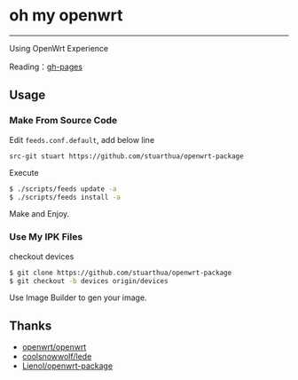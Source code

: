 # oh my openwrt

---

Using OpenWrt Experience

Reading：[gh-pages](https://stuarthua.github.io/oh-my-openwrt/)

## Usage

### Make From Source Code

Edit `feeds.conf.default`, add below line

```
src-git stuart https://github.com/stuarthua/openwrt-package
```

Execute

```bash
$ ./scripts/feeds update -a
$ ./scripts/feeds install -a
```

Make and Enjoy.

### Use My IPK Files

checkout devices

```bash
$ git clone https://github.com/stuarthua/openwrt-package
$ git checkout -b devices origin/devices 
```

Use Image Builder to gen your image.

## Thanks

* [openwrt/openwrt](https://github.com/openwrt/openwrt)
* [coolsnowwolf/lede](https://github.com/coolsnowwolf/lede)
* [Lienol/openwrt-package](https://github.com/Lienol/openwrt-package)
